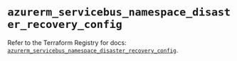 # `azurerm_servicebus_namespace_disaster_recovery_config`

Refer to the Terraform Registry for docs: [`azurerm_servicebus_namespace_disaster_recovery_config`](https://registry.terraform.io/providers/hashicorp/azurerm/4.9.0/docs/resources/servicebus_namespace_disaster_recovery_config).
